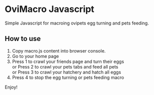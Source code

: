 # OviMacro Javascript

Simple Javascript for macroing ovipets egg turning and pets feeding.

## How to use
1. Copy macro.js content into browser console.
2. Go to your home page
3. Press 1 to crawl your friends page and turn their eggs  
    or Press 2 to crawl your pets tabs and feed all pets  
    or Press 3 to crawl your hatchery and hatch all eggs  
4. Press 4 to stop the egg turning or pets feeding macro

Enjoy!
